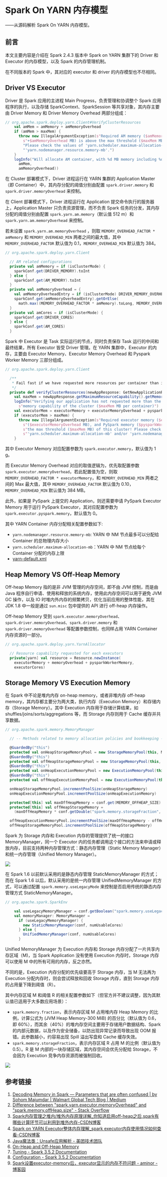 # Spark On YARN 内存模型

——从源码解析 Spark On YARN 内存模型。

## 前言

本文主要内容是介绍在 Spark 2.4.3 版本中 Spark on YARN 集群下的 Driver 和 Executor 的内存模型，以及 Spark 的内存管理机制。

在不同版本的 Spark 中，其对应的 executor 和 driver 的内存模型也不尽相同。

## Driver VS Executor

Driver 是 Spark 应用的主进程 Main Progress，负责管理和协调整个 Spark 应用程序的执行，以及存储 SparkContext、SparkSession 等共享对象，其内存主要由 Driver Memory 和 Driver Memory Overhead 两部分组成：

```scala
// org.apache.spark.deploy.yarn.Client#VerifyClusterResources
    val amMem = amMemory + amMemoryOverhead
    if (amMem > maxMem) {
      throw new IllegalArgumentException(s"Required AM memory ($amMemory" +
        s"+$amMemoryOverhead MB) is above the max threshold ($maxMem MB) of this cluster! " +
        "Please check the values of 'yarn.scheduler.maximum-allocation-mb' and/or " +
        "'yarn.nodemanager.resource.memory-mb'.")
    }
    logInfo("Will allocate AM container, with %d MB memory including %d MB overhead".format(
      amMem,
      amMemoryOverhead))
```

在 Cluster 部署模式下，Driver 进程运行在 YARN 集群的 Application Master（即 Container）中，其内存分配的阈值分别由配置 `spark.driver.memory` 和 `spark.driver.memoryOverhead` 来控制。

在 Client 部署模式下，Driver 进程运行在 Application 提交命令执行的服务器上，Application Master 只负责资源管理，而不负责 Spark 任务的分发，其内存分配的阈值分别由配置 `spark.yarn.am.memory`（默认值 512 m）和 `spark.yarn.am.memoryOverhead` 来控制。

若未设置 `spark.yarn.am.memoryOverhead` ，则取 `MEMORY_OVERHEAD_FACTOR * amMemory` 和 `MEMORY_OVERHEAD_MIN` 两者之间的最大值，其中 `MEMORY_OVERHEAD_FACTOR` 默认值为 0.1，`MEMORY_OVERHEAD_MIN` 默认值为 384。

```scala
// org.apache.spark.deploy.yarn.Client

  // AM related configurations
  private val amMemory = if (isClusterMode) {
    sparkConf.get(DRIVER_MEMORY).toInt
  } else {
    sparkConf.get(AM_MEMORY).toInt
  }
  private val amMemoryOverhead = {
    val amMemoryOverheadEntry = if (isClusterMode) DRIVER_MEMORY_OVERHEAD else AM_MEMORY_OVERHEAD
    sparkConf.get(amMemoryOverheadEntry).getOrElse(
      math.max((MEMORY_OVERHEAD_FACTOR * amMemory).toLong, MEMORY_OVERHEAD_MIN)).toInt
  }
  private val amCores = if (isClusterMode) {
    sparkConf.get(DRIVER_CORES)
  } else {
    sparkConf.get(AM_CORES)
  }
```

Spark 中 Executor 是 Task 实际运行的节点，同时负责保存 Task 运行的中间和最终结果，所有 Executor 皆受 Driver 管理。在 YARN 集群中，Executor 的内存，主要由 Executor Memory、Executor Memory Overhead 和 Pyspark Worker Memory 三部分组成。

```scala
// org.apache.spark.deploy.yarn.Client

  /**
   * Fail fast if we have requested more resources per container than is available in the cluster.
   */
  private def verifyClusterResources(newAppResponse: GetNewApplicationResponse): Unit = {
    val maxMem = newAppResponse.getMaximumResourceCapability().getMemory()
    logInfo("Verifying our application has not requested more than the maximum " +
      s"memory capability of the cluster ($maxMem MB per container)")
    val executorMem = executorMemory + executorMemoryOverhead + pysparkWorkerMemory
    if (executorMem > maxMem) {
      throw new IllegalArgumentException(s"Required executor memory ($executorMemory), overhead " +
        s"($executorMemoryOverhead MB), and PySpark memory ($pysparkWorkerMemory MB) is above " +
        s"the max threshold ($maxMem MB) of this cluster! Please check the values of " +
        s"'yarn.scheduler.maximum-allocation-mb' and/or 'yarn.nodemanager.resource.memory-mb'.")
    }
```

其中 Executor Memory 对应配置参数为 `spark.executor.memory`，默认值为 1 g。

而 Executor Memory Overhead 对应的取值逻辑为，优先取配置参数 `spark.executor.memoryOverhead`，若此配置值为空，则取 `MEMORY_OVERHEAD_FACTOR * executorMemory`，和 `MEMORY_OVERHEAD_MIN` 两者之间的 Max 最大值，其中 `MEMORY_OVERHEAD_FACTOR` 默认值为 0.10，`MEMORY_OVERHEAD_MIN` 默认值为 384 MB。

此外，如果是 PySpark 上提交的 Application，则还需要申请 PySpark Executor Memory 用于运行 PySpark Executor，其对应配置参数为 `spark.executor.pyspark.memory`，默认值为 0。

其中 YARN Container 内存分配相关配置参数如下:
- `yarn.nodemanager.resource.memory-mb`: YARN 中 NM 节点最多可以分配给 Container 的总物理内存大小
- `yarn.scheduler.maximum-allocation-mb`：YARN 中 NM 节点给每个 Container 分配的内存上限
- [yarn-default.xml](https://hadoop.apache.org/docs/stable/hadoop-yarn/hadoop-yarn-common/yarn-default.xml)

## Heap Memory VS Off-Heap Memory

Off-heap Memory 指的是非 JVM 管理的内存空间，即不由 JVM 控制，而是由 Java 程序自行申请、使用和释放的系统内存，使用此内存空间可以用于避免 JVM GC 操作，以及 IO 时堆内外内存的频繁拷贝，优化当前应用的整体性能，其在 JDK 1.8 中一般是通过 `sun.misc` 包中提供的 API 进行 off-heap 内存操作。

Off-heap Memory 受到 `spark.executor.memoryOverhead`、`spark.driver.memoryOverhead`、`spark.driver.memory` 和 `spark.driver.memoryOverhead` 等配置参数控制，也同样占用 YARN Container 内存资源的一部分。

```scala
// org.apache.spark.deploy.yarn.YarnAllocator

  // Resource capability requested for each executors
  private[yarn] val resource = Resource.newInstance(
    executorMemory + memoryOverhead + pysparkWorkerMemory,
    executorCores)
```

## Storage Memory VS Execution Memory

在 Spark 中不论是堆内内存 on-heap memory，或者非堆内存 off-heap memory，其内存都主要分为两大类，执行内存（Execution Memory）和存储内存（Storage Memory）。其中 Execution 内存用于存储计算结果，如 shuffles/joins/sorts/aggregations 等，而 Storage 内存则用于 Cache 缓存并共享数据。

```scala
// org.apache.spark.memory.MemoryManager

  // -- Methods related to memory allocation policies and bookkeeping ------------------------------

  @GuardedBy("this")
  protected val onHeapStorageMemoryPool = new StorageMemoryPool(this, MemoryMode.ON_HEAP)
  @GuardedBy("this")
  protected val offHeapStorageMemoryPool = new StorageMemoryPool(this, MemoryMode.OFF_HEAP)
  @GuardedBy("this")
  protected val onHeapExecutionMemoryPool = new ExecutionMemoryPool(this, MemoryMode.ON_HEAP)
  @GuardedBy("this")
  protected val offHeapExecutionMemoryPool = new ExecutionMemoryPool(this, MemoryMode.OFF_HEAP)

  onHeapStorageMemoryPool.incrementPoolSize(onHeapStorageMemory)
  onHeapExecutionMemoryPool.incrementPoolSize(onHeapExecutionMemory)

  protected[this] val maxOffHeapMemory = conf.get(MEMORY_OFFHEAP_SIZE)
  protected[this] val offHeapStorageMemory =
    (maxOffHeapMemory * conf.getDouble("spark.memory.storageFraction", 0.5)).toLong

  offHeapExecutionMemoryPool.incrementPoolSize(maxOffHeapMemory - offHeapStorageMemory)
  offHeapStorageMemoryPool.incrementPoolSize(offHeapStorageMemory)
```

Spark 为 Storage 内存和 Execution 内存的管理提供了统一的接口 MemoryManager，同一个 Executor 内的任务都调用这个接口的方法来申请或释放内存，目前支持两种内存管理方式：静态内存管理（Static Memory Manager）和统一内存管理（Unified Memory Manager）。

![](resources/images/Pasted%20image%2020241025092600.png)

在 Spark 1.6 以前默认采用的是静态内存管理 StaticMemoryManager 的方式；而在 Spark 1.6 以后，默认采用的是统一内存管理 UnifiedMemoryManager 的方式，可以通过配置 `spark.memory.useLegacyMode` 来控制是否启用传统的静态内存管理方式 StaticMemoryManager。

```scala
// org.apache.spark.SparkEnv

    val useLegacyMemoryManager = conf.getBoolean("spark.memory.useLegacyMode", false)
    val memoryManager: MemoryManager =
      if (useLegacyMemoryManager) {
        new StaticMemoryManager(conf, numUsableCores)
      } else {
        UnifiedMemoryManager(conf, numUsableCores)
      }

```

Unified MemoryManager 为 Execution 内存和 Storage 内存分配了一片共享内存区域（M)，当 Spark Application 没有使用 Execution 内存时，Storage 内存可以使用 M 中的所有可用的内存，反之亦然。

不同的是，Execution 内存分配的优先级要高于 Storage 内存，当 M 无法再为 Execution 分配内存时，则会尝试释放和回收 Storage 内存，直到 Storage 内存的占用量下降到阈值（R）。

其中内存区域 M 和阈值 R 的相关配置参数如下（但官方并不建议调整，因为其默认值已适用于大多数应用场景）：
- `spark.memory.fraction`，表示内存区域 M 占用堆内存 Heap Memory 的比例，计算公式为 (JVM Heap Memory-300 MiB) 的百分比（默认值为 0.6，即 60%），而其余（40%）的堆内存空间主要用于存储用户数据结构、Spark 的内部元数据，以及作为安全储备，以防出现异常记录而导致出现 OOM 报错。此参数越小，约容易出现 Spill 溢出写盘和 Cache 缓存失效。
- `spark.memory.storageFraction`，表示内存区域 R 占用 M 的比例（默认值为 0.5）。R 是 M 内部的一块存储区域，其内存空间会优先分配给 Storage，不会因为 Execution 竞争内存资源而被强制回收。

![](resources/images/Pasted%20image%2020241025024419.png)

## 参考链接

1. [Decoding Memory in Spark — Parameters that are often confused | by Sohom Majumdar | Walmart Global Tech Blog | Medium](https://medium.com/walmartglobaltech/decoding-memory-in-spark-parameters-that-are-often-confused-c11be7488a24)
2. [Difference between "spark.yarn.executor.memoryOverhead" and "spark.memory.offHeap.size" - Stack Overflow](https://stackoverflow.com/questions/58666517/difference-between-spark-yarn-executor-memoryoverhead-and-spark-memory-offhea/61723456#61723456)
3. [Spark内存管理之堆内/堆外内存原理详解\_你知道启用off-heap之后,spark有哪些计算环节可以利用到堆外内存-CSDN博客](https://blog.csdn.net/pre_tender/article/details/101517789)
4. [Spark on YARN Executor整体内存理解\_spark executor内存使用情况如何查看-CSDN博客](https://blog.csdn.net/xiaoluobutou/article/details/129416657)
5. [Java魔法类：Unsafe应用解析 - 美团技术团队](https://tech.meituan.com/2019/02/14/talk-about-java-magic-class-unsafe.html)
6. [On-Heap and Off-Heap Memory](https://docs.oracle.com/en/java/javase/23/core/heap-and-heap-memory.html)
7. [Tuning - Spark 3.5.2 Documentation](https://spark.apache.org/docs/latest/tuning.html#memory-tuning)
8. [Configuration - Spark 3.5.2 Documentation](https://spark.apache.org/docs/latest/configuration.html)
9. [Spark设置executor-memory后，executor显示的内存不符问题 - aminor - 博客园](https://www.cnblogs.com/aminor/p/18152647)